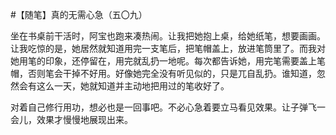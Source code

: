 #【随笔】真的无需心急（五〇九）

坐在书桌前干活时，阿宝也跑来凑热闹。让我把她抱上桌，给她纸笔，想要画画。让我吃惊的是，她居然就知道用完一支笔后，把笔帽盖上，放进笔筒里了。而我对她用笔的印象，还停留在，用完就乱扔一地呢。每次都告诉她，用完笔需要盖上笔帽，否则笔会干掉不好用。好像她完全没有听见似的，只是兀自乱扔。谁知道，忽然会有这么一天，她就知道并主动地把用过的笔收好了。

对着自己修行用功，想必也是一回事吧。不必心急着要立马看见效果。让子弹飞一会儿，效果才慢慢地展现出来。

